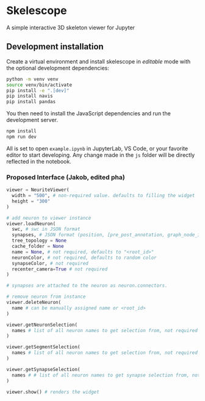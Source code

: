 # Skelescope
A simple interactive 3D skeleton viewer for Jupyter

## Development installation

Create a virtual environment and install skelescope in *editable* mode with the
optional development dependencies:

```sh
python -m venv venv
source venv/bin/activate
pip install -e ".[dev]"
pip install navis
pip install pandas
```

You then need to install the JavaScript dependencies and run the development server.

```sh
npm install
npm run dev
```

All is set to open `example.ipynb` in JupyterLab, VS Code, or your favorite editor
to start developing. Any change made in the `js` folder will be directly reflected
in the notebook.


### Proposed Interface (Jakob, edited pha)

```python
viewer = NeuriteViewer(
  width = "500", # non-required value. defaults to filling the widget
  height = "300"
)

# add neuron to viewer instance
viewer.loadNeuron(
  swc, # swc in JSON format
  synapses, # JSON format (position, [pre_post_annotation, graph_node_id])
  tree_topology = None
  cache_folder = None 
  name = None, # not required, defaults to "<root_id>"
  neuronColor, # not required, defaults to random color
  synapseColor, # not required
  recenter_camera=True # not required
)

# synapses are attached to the neuron as neuron.connectors.

# remove neuron from instance
viewer.deleteNeuron(
  name # can be manually assigned name or <root_id>
)

viewer.getNeuronSelection(
  names # list of all neuron names to get selection from, not required parameter
)

viewer.getSegmentSelection(
  names # list of all neuron names to get selection from, not required parameter
)

viewer.getSynapseSelection(
  names # # list of all neuron names to get synapse selection from, not required parameter
)

viewer.show() # renders the widget


```


